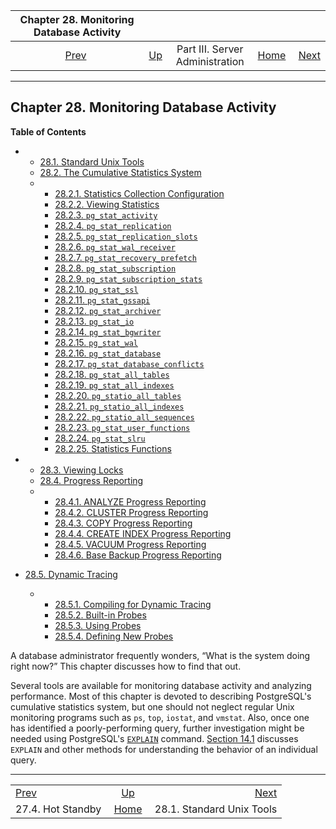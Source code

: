 <!--?xml version="1.0" encoding="UTF-8" standalone="no"?-->

|    Chapter 28. Monitoring Database Activity   |                                                    |                                 |                                                       |                                                         |
| :-------------------------------------------: | :------------------------------------------------- | :-----------------------------: | ----------------------------------------------------: | ------------------------------------------------------: |
| [Prev](hot-standby.html "27.4. Hot Standby")  | [Up](admin.html "Part III. Server Administration") | Part III. Server Administration | [Home](index.html "PostgreSQL 17devel Documentation") |  [Next](monitoring-ps.html "28.1. Standard Unix Tools") |

***

## Chapter 28. Monitoring Database Activity

**Table of Contents**

*   *   [28.1. Standard Unix Tools](monitoring-ps.html)
    *   [28.2. The Cumulative Statistics System](monitoring-stats.html)

    <!---->

    *   *   [28.2.1. Statistics Collection Configuration](monitoring-stats.html#MONITORING-STATS-SETUP)
        *   [28.2.2. Viewing Statistics](monitoring-stats.html#MONITORING-STATS-VIEWS)
        *   [28.2.3. `pg_stat_activity`](monitoring-stats.html#MONITORING-PG-STAT-ACTIVITY-VIEW)
        *   [28.2.4. `pg_stat_replication`](monitoring-stats.html#MONITORING-PG-STAT-REPLICATION-VIEW)
        *   [28.2.5. `pg_stat_replication_slots`](monitoring-stats.html#MONITORING-PG-STAT-REPLICATION-SLOTS-VIEW)
        *   [28.2.6. `pg_stat_wal_receiver`](monitoring-stats.html#MONITORING-PG-STAT-WAL-RECEIVER-VIEW)
        *   [28.2.7. `pg_stat_recovery_prefetch`](monitoring-stats.html#MONITORING-PG-STAT-RECOVERY-PREFETCH)
        *   [28.2.8. `pg_stat_subscription`](monitoring-stats.html#MONITORING-PG-STAT-SUBSCRIPTION)
        *   [28.2.9. `pg_stat_subscription_stats`](monitoring-stats.html#MONITORING-PG-STAT-SUBSCRIPTION-STATS)
        *   [28.2.10. `pg_stat_ssl`](monitoring-stats.html#MONITORING-PG-STAT-SSL-VIEW)
        *   [28.2.11. `pg_stat_gssapi`](monitoring-stats.html#MONITORING-PG-STAT-GSSAPI-VIEW)
        *   [28.2.12. `pg_stat_archiver`](monitoring-stats.html#MONITORING-PG-STAT-ARCHIVER-VIEW)
        *   [28.2.13. `pg_stat_io`](monitoring-stats.html#MONITORING-PG-STAT-IO-VIEW)
        *   [28.2.14. `pg_stat_bgwriter`](monitoring-stats.html#MONITORING-PG-STAT-BGWRITER-VIEW)
        *   [28.2.15. `pg_stat_wal`](monitoring-stats.html#MONITORING-PG-STAT-WAL-VIEW)
        *   [28.2.16. `pg_stat_database`](monitoring-stats.html#MONITORING-PG-STAT-DATABASE-VIEW)
        *   [28.2.17. `pg_stat_database_conflicts`](monitoring-stats.html#MONITORING-PG-STAT-DATABASE-CONFLICTS-VIEW)
        *   [28.2.18. `pg_stat_all_tables`](monitoring-stats.html#MONITORING-PG-STAT-ALL-TABLES-VIEW)
        *   [28.2.19. `pg_stat_all_indexes`](monitoring-stats.html#MONITORING-PG-STAT-ALL-INDEXES-VIEW)
        *   [28.2.20. `pg_statio_all_tables`](monitoring-stats.html#MONITORING-PG-STATIO-ALL-TABLES-VIEW)
        *   [28.2.21. `pg_statio_all_indexes`](monitoring-stats.html#MONITORING-PG-STATIO-ALL-INDEXES-VIEW)
        *   [28.2.22. `pg_statio_all_sequences`](monitoring-stats.html#MONITORING-PG-STATIO-ALL-SEQUENCES-VIEW)
        *   [28.2.23. `pg_stat_user_functions`](monitoring-stats.html#MONITORING-PG-STAT-USER-FUNCTIONS-VIEW)
        *   [28.2.24. `pg_stat_slru`](monitoring-stats.html#MONITORING-PG-STAT-SLRU-VIEW)
        *   [28.2.25. Statistics Functions](monitoring-stats.html#MONITORING-STATS-FUNCTIONS)

*   *   [28.3. Viewing Locks](monitoring-locks.html)
    *   [28.4. Progress Reporting](progress-reporting.html)

    <!---->

    *   *   [28.4.1. ANALYZE Progress Reporting](progress-reporting.html#ANALYZE-PROGRESS-REPORTING)
        *   [28.4.2. CLUSTER Progress Reporting](progress-reporting.html#CLUSTER-PROGRESS-REPORTING)
        *   [28.4.3. COPY Progress Reporting](progress-reporting.html#COPY-PROGRESS-REPORTING)
        *   [28.4.4. CREATE INDEX Progress Reporting](progress-reporting.html#CREATE-INDEX-PROGRESS-REPORTING)
        *   [28.4.5. VACUUM Progress Reporting](progress-reporting.html#VACUUM-PROGRESS-REPORTING)
        *   [28.4.6. Base Backup Progress Reporting](progress-reporting.html#BASEBACKUP-PROGRESS-REPORTING)

*   [28.5. Dynamic Tracing](dynamic-trace.html)

    *   *   [28.5.1. Compiling for Dynamic Tracing](dynamic-trace.html#COMPILING-FOR-TRACE)
        *   [28.5.2. Built-in Probes](dynamic-trace.html#TRACE-POINTS)
        *   [28.5.3. Using Probes](dynamic-trace.html#USING-TRACE-POINTS)
        *   [28.5.4. Defining New Probes](dynamic-trace.html#DEFINING-TRACE-POINTS)



A database administrator frequently wonders, “What is the system doing right now?” This chapter discusses how to find that out.

Several tools are available for monitoring database activity and analyzing performance. Most of this chapter is devoted to describing PostgreSQL's cumulative statistics system, but one should not neglect regular Unix monitoring programs such as `ps`, `top`, `iostat`, and `vmstat`. Also, once one has identified a poorly-performing query, further investigation might be needed using PostgreSQL's [`EXPLAIN`](sql-explain.html "EXPLAIN") command. [Section 14.1](using-explain.html "14.1. Using EXPLAIN") discusses `EXPLAIN` and other methods for understanding the behavior of an individual query.

***

|                                               |                                                       |                                                         |
| :-------------------------------------------- | :---------------------------------------------------: | ------------------------------------------------------: |
| [Prev](hot-standby.html "27.4. Hot Standby")  |   [Up](admin.html "Part III. Server Administration")  |  [Next](monitoring-ps.html "28.1. Standard Unix Tools") |
| 27.4. Hot Standby                             | [Home](index.html "PostgreSQL 17devel Documentation") |                               28.1. Standard Unix Tools |
